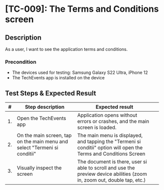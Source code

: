 # [TC-009]: The Terms and Conditions screen

## Description

As a user, I want to see the application terms and conditions.


### Precondition

- The devices used for testing: Samsung Galaxy S22 Ultra, iPhone 12
- The TechEvents app is installed on the device


## Test Steps & Expected Result

| #   | Step description                                                          | Expected result                                                                     |   |
|-----|---------------------------------------------------------------------------|------------------------------------------------------------------------------------|---|
| 1.  | Open the TechEvents app                                                   | Application opens without errors or crashes, and the main screen is loaded. |   |
| 2.  | On the main screen, tap on the main menu and select "Termeni si conditii" | The main menu is displayed, and tapping the "Termeni si conditii" option will open the Terms and Conditions Screen |   |
| 3.  | Visually inspect the screen                                               | The document is there, user si able to scroll and use the preview device abilities (zoom in, zoom out, double tap, etc.)|   |
